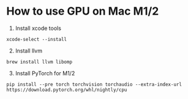 # How to use GPU on Mac M1/2

1. Install xcode tools

```
xcode-select --install
```

2. Install llvm

```
brew install llvm libomp
```

3. Install PyTorch for M1/2

```
pip install --pre torch torchvision torchaudio --extra-index-url https://download.pytorch.org/whl/nightly/cpu
```